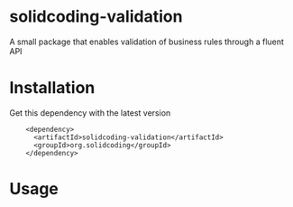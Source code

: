 # solidcoding-validation
A small package that enables validation of business rules through a fluent API


# Installation

Get this dependency with the latest version
```
    <dependency>
      <artifactId>solidcoding-validation</artifactId>
      <groupId>org.solidcoding</groupId>
    </dependency>
```
# Usage